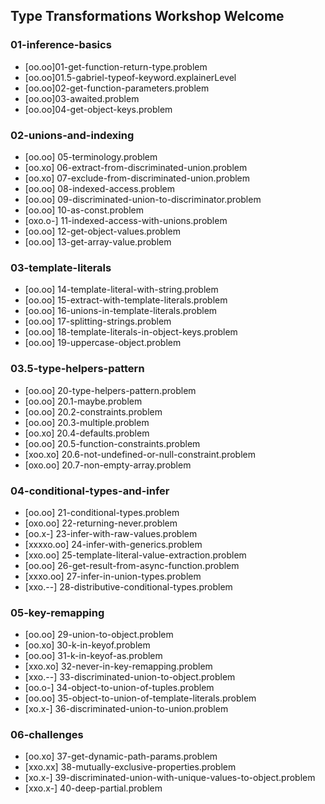## Type Transformations Workshop Welcome
### 01-inference-basics
- [oo.oo]01-get-function-return-type.problem
- [oo.oo]01.5-gabriel-typeof-keyword.explainerLevel
- [oo.oo]02-get-function-parameters.problem
- [oo.oo]03-awaited.problem
- [oo.oo]04-get-object-keys.problem

### 02-unions-and-indexing
- [oo.oo] 05-terminology.problem
- [oo.xo] 06-extract-from-discriminated-union.problem
- [oo.xo] 07-exclude-from-discriminated-union.problem
- [oo.oo] 08-indexed-access.problem
- [oo.oo] 09-discriminated-union-to-discriminator.problem
- [oo.oo] 10-as-const.problem
- [oxo.o-] 11-indexed-access-with-unions.problem
- [oo.oo] 12-get-object-values.problem
- [oo.oo] 13-get-array-value.problem

### 03-template-literals
- [oo.oo] 14-template-literal-with-string.problem
- [oo.oo] 15-extract-with-template-literals.problem
- [oo.oo] 16-unions-in-template-literals.problem
- [oo.oo] 17-splitting-strings.problem
- [oo.oo] 18-template-literals-in-object-keys.problem
- [oo.oo] 19-uppercase-object.problem

### 03.5-type-helpers-pattern
- [oo.oo] 20-type-helpers-pattern.problem
- [oo.oo] 20.1-maybe.problem
- [oo.oo] 20.2-constraints.problem
- [oo.oo] 20.3-multiple.problem
- [oo.xo] 20.4-defaults.problem
- [oo.oo] 20.5-function-constraints.problem
- [xoo.xo] 20.6-not-undefined-or-null-constraint.problem
- [oxo.oo] 20.7-non-empty-array.problem

### 04-conditional-types-and-infer
- [oo.oo] 21-conditional-types.problem
- [oxo.oo] 22-returning-never.problem
- [oo.x-] 23-infer-with-raw-values.problem
- [xxxxo.oo] 24-infer-with-generics.problem
- [xxo.oo] 25-template-literal-value-extraction.problem
- [oo.oo] 26-get-result-from-async-function.problem
- [xxxo.oo] 27-infer-in-union-types.problem
- [xxo.--] 28-distributive-conditional-types.problem

### 05-key-remapping
- [oo.oo] 29-union-to-object.problem
- [oo.xo] 30-k-in-keyof.problem
- [oo.oo] 31-k-in-keyof-as.problem
- [xxo.xo] 32-never-in-key-remapping.problem
- [xxo.--] 33-discriminated-union-to-object.problem
- [oo.o-] 34-object-to-union-of-tuples.problem
- [oo.oo] 35-object-to-union-of-template-literals.problem
- [xo.x-] 36-discriminated-union-to-union.problem

### 06-challenges
- [oo.xo] 37-get-dynamic-path-params.problem
- [xxo.xx] 38-mutually-exclusive-properties.problem
- [xo.x-] 39-discriminated-union-with-unique-values-to-object.problem
- [xxo.x-] 40-deep-partial.problem